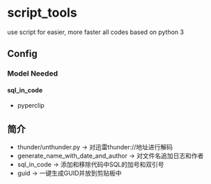 # script_tools
use script for easier, more faster
all codes based on python 3

## Config

### Model Needed

#### sql_in_code
  - pyperclip

## 简介

- thunder/unthunder.py -> 对迅雷thunder://地址进行解码
- generate_name_with_date_and_author -> 对文件名追加日志和作者
- sql_in_code -> 添加和移除代码中SQL的加号和双引号
- guid -> 一键生成GUID并放到剪贴板中
